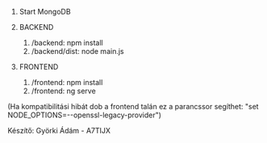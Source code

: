 1. Start MongoDB

2. BACKEND
    1. /backend: npm install
    2. /backend/dist:  node main.js

3. FRONTEND
    1. /frontend: npm install
    2. /frontend: ng serve

(Ha kompatibilitási hibát dob a frontend talán ez a parancssor segíthet: "set NODE_OPTIONS=--openssl-legacy-provider")

Készítő: Györki Ádám - A7TIJX
